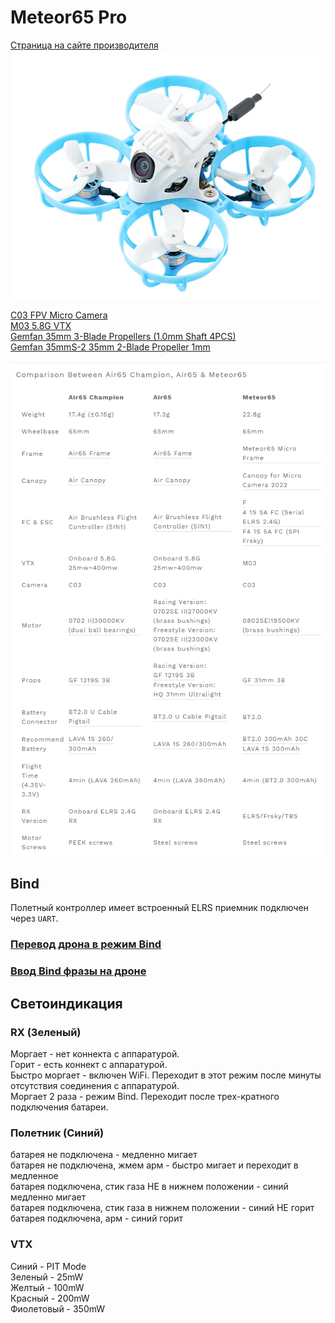 # Meteor65 Pro
[Страница на сайте производителя](https://betafpv.com/collections/meteor-series/products/meteor65-pro-brushless-whoop-quadcopter-1s)  
![](Meteor65pro.png)

[C03 FPV Micro Camera](https://betafpv.com/products/c03-fpv-micro-camera)  
[M03 5.8G VTX](https://betafpv.com/collections/expresslrs-series/products/m03-25-350mw-5-8g-vtx)  
[Gemfan 35mm 3-Blade Propellers (1.0mm Shaft 4PCS)](https://betafpv.com/products/gemfan-35mm-3-blade-propellers-1-0mm-shaft-4pcs?variant=39586100052102)  
[Gemfan 35mmS-2 35mm 2-Blade Propeller 1mm](https://vi.aliexpress.com/item/1005007922211102.html)  

![](Meteor65_Air65_Comparison.png)

## Bind
Полетный контроллер имеет встроенный ELRS приемник подключен через `UART`.

### [Перевод дрона в режим Bind](./../../../60_Bind/40_Режим_Bind_дрона_с_UART.md)

### [Ввод Bind фразы на дроне](./../../../60_Bind/44_Bind_фраза_дрона_с_UART.md)

## Светоиндикация

### RX (Зеленый)
Моргает - нет коннекта с аппаратурой.  
Горит - есть коннект с аппаратурой.  
Быстро моргает - включен WiFi. Переходит в этот режим после минуты отсутствия соединения с аппаратурой.  
Моргает 2 раза - режим Bind. Переходит после трех-кратного подключения батареи.  

### Полетник (Синий)
батарея не подключена - медленно мигает  
батарея не подключена, жмем арм -  быстро мигает и переходит в медленное  
батарея подключена, стик газа НЕ в нижнем положении - синий медленно мигает  
батарея подключена, стик газа в нижнем положении - синий НЕ горит  
батарея подключена, арм	- синий горит  

### VTX
Синий - PIT Mode  
Зеленый - 25mW  
Желтый - 100mW  
Красный - 200mW  
Фиолетовый - 350mW  